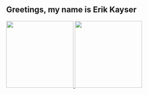 ## Greetings, my name is Erik Kayser 
 <div>
  <a href="https://github.com/resyakKire">
  <img height="180em" src="https://github-readme-stats.vercel.app/api?username=resyakKire&show_icons=true&include_all_commits=true&count_private=true&title_color=#9D00FF&bg_color=#052E17&icon_color=#FFAD19"/>
  <img height="180em" src="https://github-readme-stats.vercel.app/api/top-langs/?username=resyakKire&layout=compact&langs_count=7&title_color(#9D00FF)&bg_color(#052E17)&icon_color(#FFAD19)"/>
</div>
